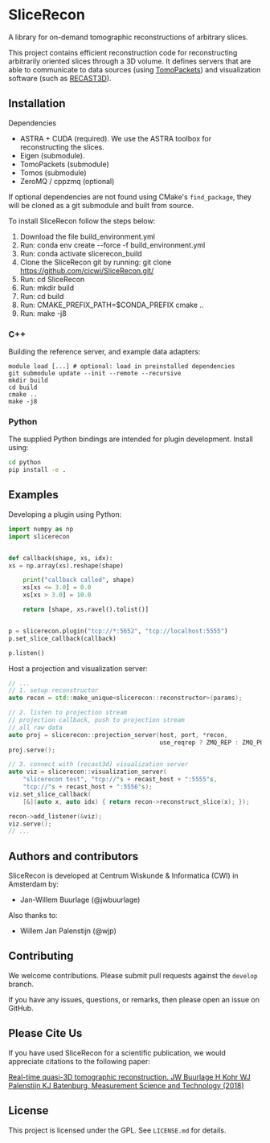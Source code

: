 # SliceRecon

A library for on-demand tomographic reconstructions of arbitrary slices.

This project contains efficient reconstruction code for reconstructing
arbitrarily oriented slices through a 3D volume. It defines servers that are
able to communicate to data sources (using [TomoPackets]) and visualization
software (such as [RECAST3D]).

## Installation
Dependencies
- ASTRA + CUDA (required). We use the ASTRA toolbox for reconstructing the
  slices.
- Eigen (submodule).
- TomoPackets (submodule)
- Tomos (submodule)
- ZeroMQ / cppzmq (optional)

If optional dependencies are not found using CMake's `find_package`, they will
be cloned as a git submodule and built from source.

To install SliceRecon follow the steps below:

1) Download the file build_environment.yml
2) Run: conda env create --force -f build_environment.yml
3) Run: conda activate slicerecon_build
4) Clone the SliceRecon git by running: git clone https://github.com/cicwi/SliceRecon.git/
5) Run: cd SliceRecon
6) Run: mkdir build
7) Run: cd build
8) Run: CMAKE_PREFIX_PATH=$CONDA_PREFIX cmake ..
9) Run: make -j8

### C++

Building the reference server, and example data adapters:

```
module load [...] # optional: load in preinstalled dependencies
git submodule update --init --remote --recursive
mkdir build
cd build
cmake ..
make -j8
```

### Python

The supplied Python bindings are intended for plugin development. Install using:

```bash
cd python
pip install -e .
```

## Examples

Developing a plugin using Python:

```python
import numpy as np
import slicerecon


def callback(shape, xs, idx):
xs = np.array(xs).reshape(shape)

    print("callback called", shape)
    xs[xs <= 3.0] = 0.0
    xs[xs > 3.0] = 10.0

    return [shape, xs.ravel().tolist()]


p = slicerecon.plugin("tcp://*:5652", "tcp://localhost:5555")
p.set_slice_callback(callback)

p.listen()
```

Host a projection and visualization server:

```cpp
// ...
// 1. setup reconstructor
auto recon = std::make_unique<slicerecon::reconstructor>(params);

// 2. listen to projection stream
// projection callback, push to projection stream
// all raw data
auto proj = slicerecon::projection_server(host, port, *recon,
                                          use_reqrep ? ZMQ_REP : ZMQ_PULL);
proj.serve();

// 3. connect with (recast3d) visualization server
auto viz = slicerecon::visualization_server(
    "slicerecon test", "tcp://"s + recast_host + ":5555"s,
    "tcp://"s + recast_host + ":5556"s);
viz.set_slice_callback(
    [&](auto x, auto idx) { return recon->reconstruct_slice(x); });

recon->add_listener(&viz);
viz.serve();
// ...
```

## Authors and contributors
SliceRecon is developed at Centrum Wiskunde & Informatica (CWI) in Amsterdam by:

- Jan-Willem Buurlage (@jwbuurlage)

Also thanks to:

- Willem Jan Palenstijn (@wjp)

## Contributing

We welcome contributions. Please submit pull requests against the `develop` branch.

If you have any issues, questions, or remarks, then please open an issue on GitHub.

## Please Cite Us

If you have used SliceRecon for a scientific publication, we would appreciate
citations to the following paper:

[Real-time quasi-3D tomographic reconstruction. JW Buurlage H Kohr WJ Palenstijn
KJ Batenburg. Measurement Science and Technology
(2018)](https://doi.org/10.1088/1361-6501/aab754)

## License

This project is licensed under the GPL. See `LICENSE.md` for details.

[TomoPackets]: https://www.github.com/cicwi/tomopackets
[RECAST3D]: https://www.github.com/cicwi/RECAST3D
